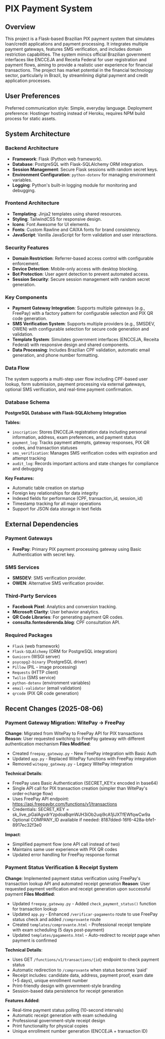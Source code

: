 # PIX Payment System

## Overview
This project is a Flask-based Brazilian PIX payment system that simulates loan/credit applications and payment processing. It integrates multiple payment gateways, features SMS verification, and includes domain restriction capabilities. The system mimics official Brazilian government interfaces like ENCCEJA and Receita Federal for user registration and payment flows, aiming to provide a realistic user experience for financial transactions. The project has market potential in the financial technology sector, particularly in Brazil, by streamlining digital payment and credit application processes.

## User Preferences
Preferred communication style: Simple, everyday language.
Deployment preference: Hostinger hosting instead of Heroku, requires NPM build process for static assets.

## System Architecture

### Backend Architecture
- **Framework**: Flask (Python web framework).
- **Database**: PostgreSQL with Flask-SQLAlchemy ORM integration.
- **Session Management**: Secure Flask sessions with random secret keys.
- **Environment Configuration**: `python-dotenv` for managing environment variables.
- **Logging**: Python's built-in logging module for monitoring and debugging.

### Frontend Architecture
- **Templating**: Jinja2 templates using shared resources.
- **Styling**: TailwindCSS for responsive design.
- **Icons**: Font Awesome for UI elements.
- **Fonts**: Custom Rawline and CAIXA fonts for brand consistency.
- **JavaScript**: Vanilla JavaScript for form validation and user interactions.

### Security Features
- **Domain Restriction**: Referrer-based access control with configurable enforcement.
- **Device Detection**: Mobile-only access with desktop blocking.
- **Bot Protection**: User agent detection to prevent automated access.
- **Session Security**: Secure session management with random secret generation.

### Key Components
- **Payment Gateway Integration**: Supports multiple gateways (e.g., FreePay) with a factory pattern for configurable selection and PIX QR code generation.
- **SMS Verification System**: Supports multiple providers (e.g., SMSDEV, OWEN) with configurable selection for secure code generation and validation.
- **Template System**: Simulates government interfaces (ENCCEJA, Receita Federal) with responsive design and shared components.
- **Data Processing**: Includes Brazilian CPF validation, automatic email generation, and phone number formatting.

### Data Flow
The system supports a multi-step user flow including CPF-based user lookup, form submission, payment processing via external gateways, optional SMS verification, and real-time payment confirmation.

### Database Schema
**PostgreSQL Database with Flask-SQLAlchemy Integration**

**Tables:**
- `inscription`: Stores ENCCEJA registration data including personal information, address, exam preferences, and payment status
- `payment_log`: Tracks payment attempts, gateway responses, PIX QR codes, and transaction statuses
- `sms_verification`: Manages SMS verification codes with expiration and attempt tracking
- `audit_log`: Records important actions and state changes for compliance and debugging

**Key Features:**
- Automatic table creation on startup
- Foreign key relationships for data integrity
- Indexed fields for performance (CPF, transaction_id, session_id)
- Timestamp tracking for all major operations
- Support for JSON data storage in text fields

## External Dependencies

### Payment Gateways
- **FreePay**: Primary PIX payment processing gateway using Basic Authentication with secret key.

### SMS Services
- **SMSDEV**: SMS verification provider.
- **OWEN**: Alternative SMS verification provider.

### Third-Party Services
- **Facebook Pixel**: Analytics and conversion tracking.
- **Microsoft Clarity**: User behavior analytics.
- **QR Code Libraries**: For generating payment QR codes.
- **consulta.fontesderenda.blog**: CPF consultation API.

### Required Packages
- `Flask` (web framework)
- `Flask-SQLAlchemy` (ORM for PostgreSQL integration)
- `Gunicorn` (WSGI server)
- `psycopg2-binary` (PostgreSQL driver)
- `Pillow` (PIL - image processing)
- `Requests` (HTTP client)
- `Twilio` (SMS service)
- `python-dotenv` (environment variables)
- `email-validator` (email validation)
- `qrcode` (PIX QR code generation)

## Recent Changes (2025-08-06)

### Payment Gateway Migration: WitePay → FreePay
**Change**: Migrated from WitePay to FreePay API for PIX transactions
**Reason**: User requested switching to FreePay gateway with different authentication mechanism
**Files Modified**:
- Created `freepay_gateway.py` - New FreePay integration with Basic Auth
- Updated `app.py` - Replaced WitePay functions with FreePay integration
- Removed `witepay_gateway.py` - Legacy WitePay integration

**Technical Details**:
- FreePay uses Basic Authentication (SECRET_KEY:x encoded in base64)
- Single API call for PIX transaction creation (simpler than WitePay's order→charge flow)
- Uses FreePay API endpoint: https://api.freepaybr.com/functions/v1/transactions
- Credentials: SECRET_KEY = sk_live_pGalAgvdrYzpdoaBqmWJH3iOb2uqi9cA1jlJXTfEWfqwCw9a
- Optional COMPANY_ID available if needed: 8187dded-16f6-428a-bfe1-8917ec32f3e0

**Impact**: 
- Simplified payment flow (one API call instead of two)
- Maintains same user experience with PIX QR codes
- Updated error handling for FreePay response format

### Payment Status Verification & Receipt System
**Change**: Implemented payment status verification using FreePay's transaction lookup API and automated receipt generation
**Reason**: User requested payment verification and receipt generation upon successful payment
**Files Modified**:
- Updated `freepay_gateway.py` - Added `check_payment_status()` function for transaction lookup
- Updated `app.py` - Enhanced `/verificar-pagamento` route to use FreePay status check and added `/comprovante` route
- Created `templates/comprovante.html` - Professional receipt template with exam scheduling (5 days post-payment)
- Updated `templates/pagamento.html` - Auto-redirect to receipt page when payment is confirmed

**Technical Details**:
- Uses GET `/functions/v1/transactions/{id}` endpoint to check payment status
- Automatic redirection to `/comprovante` when status becomes 'paid'
- Receipt includes: candidate data, address, payment proof, exam date (+5 days), unique enrollment number
- Print-friendly design with government-style branding
- Session-based data persistence for receipt generation

**Features Added**:
- Real-time payment status polling (10-second intervals)
- Automatic receipt generation with exam scheduling
- Professional government-style receipt design
- Print functionality for physical copies
- Unique enrollment number generation (ENCCEJA + transaction ID)